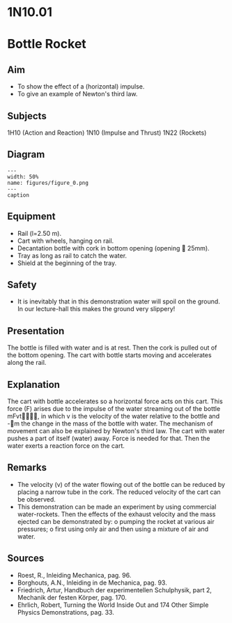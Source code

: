 # 1N10.01 
  # Bottle Rocket 
    
  
## Aim   
 
 *  To show the effect of a (horizontal) impulse. 
 *  To give an example of Newton's third law.
   
  
## Subjects   
 1H10 (Action and Reaction) 1N10 (Impulse and Thrust) 1N22 (Rockets)   
  
## Diagram   
   
```{figure} figures/figure_0.png  
---  
width: 50%  
name: figures/figure_0.png  
---  
caption  
``` 
    
  
## Equipment   
 
 *  Rail (l=2.50 m). 
 *  Cart with wheels, hanging on rail. 
 *  Decantation bottle with cork in bottom opening (opening  25mm). 
 *  Tray as long as rail to catch the water. 
 *  Shield at the beginning of the tray.   
  
## Safety   
 
 *  It is inevitably that in this demonstration water will spoil on the ground. In our lecture-hall this makes the ground very slippery!
      
  
## Presentation   
 The bottle is filled with water and is at rest. Then the cork is pulled out of the bottom opening. The cart with bottle starts moving and accelerates along the rail.    
  
## Explanation   
 The cart with bottle accelerates so a horizontal force acts on this cart. This force (F) arises due to the impulse of the water streaming out of the bottle mFvt, in which v is the velocity of the water relative to the bottle and -m the change in the mass of the bottle with water. The mechanism of movement can also be explained by Newton's third law. The cart with water pushes a part of itself (water) away. Force is needed for that. Then the water exerts a reaction force on the cart.    
  
## Remarks   
 
 *  The velocity (v) of the water flowing out of the bottle can be reduced by placing a narrow tube in the cork. The reduced velocity of the cart can be observed. 
 *  This demonstration can be made an experiment by using commercial water-rockets. Then the effects of the exhaust velocity and the mass ejected can be demonstrated by: o pumping the rocket at various air pressures; o first using only air and then using a mixture of air and
 water.   
  
## Sources   
 
 *  Roest, R., Inleiding Mechanica, pag. 96. 
 *  Borghouts, A.N., Inleiding in de Mechanica, pag. 93. 
 *  Friedrich, Artur, Handbuch der experimentellen Schulphysik, part 2, Mechanik der festen Körper, pag. 170. 
 *  Ehrlich, Robert, Turning the World Inside Out and 174 Other Simple Physics Demonstrations, pag. 33.
  